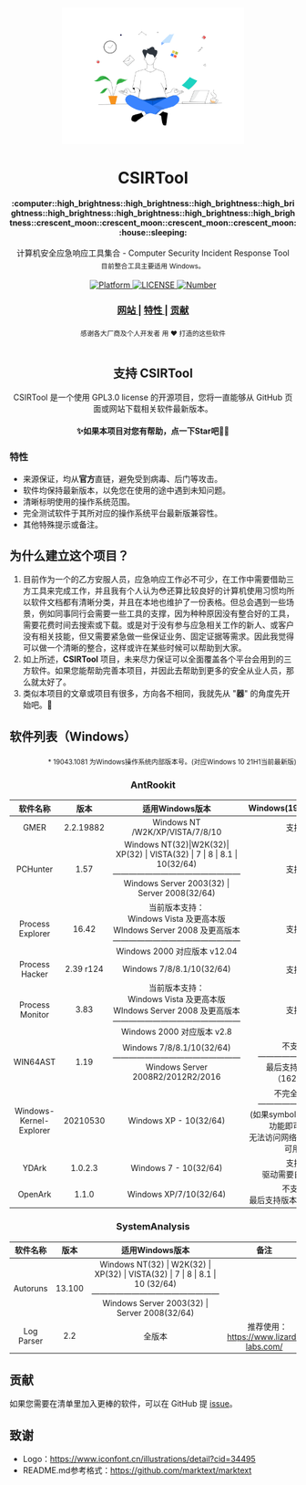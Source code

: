 <p align="center"><img src="/static/Logo.png" alt="CSIRTool" width="320" height="240"></p>

<h1 align="center">CSIRTool</h1>

<div align="center">
  <strong>:computer::high_brightness::high_brightness::high_brightness::high_brightness::high_brightness::high_brightness::high_brightness::high_brightness::crescent_moon::crescent_moon::crescent_moon::crescent_moon::house::sleeping:</strong><br><br>
  计算机安全应急响应工具集合 - Computer Security Incident Response Tool<br>
  <sub>目前整合工具主要适用  Windows。</sub>
</div>

<br>

<div align="center">
  <!-- Platform -->
  <a href="Platform">
    <img src="https://img.shields.io/badge/Platform-windows-green?color=gerrn&style=flat-square" alt="Platform">
  </a>
  <!-- License -->
  <a href="LICENSE">
    <img src="https://img.shields.io/github/license/x-Ai/CSIRTool?color=gerrn&style=flat-square" alt="LICENSE">
  </a>
  <!-- Number of tools -->
  <a href="Number of tools">
    <img src="https://img.shields.io/badge/Number-11-green?color=gerrn&style=flat-square" alt="Number">
  </a>
</div>

<div align="center">
  <h3>
    <a href="">
      网站
    </a>
    <span> | </span>
    <a href="https://github.com/x-Ai/CSIRTool#特性">
      特性
    </a>
    <span> | </span>
    <a href="https://github.com/x-Ai/CSIRTool#贡献">
      贡献
    </a>
  </h3>
</div>

<div align="center">
  <sub>感谢各大厂商及个人开发者
  用 ❤︎ 打造的这些软件</sub>
</div>

<br />

<h2 align="center">支持 CSIRTool</h2>

<p align="center">CSIRTool 是一个使用 GPL3.0 license 的开源项目，您将一直能够从 GitHub 页面或网站下载相关软件最新版本。</p>

#### **<p align="center">✨如果本项目对您有帮助，点一下Star吧🥰✨</p>**

### 特性

- 来源保证，均从**官方**直链，避免受到病毒、后门等攻击。
- 软件均保持最新版本，以免您在使用的途中遇到未知问题。
- 清晰标明使用的操作系统范围。
- 完全测试软件于其所对应的操作系统平台最新版兼容性。
- 其他特殊提示或备注。

## 为什么建立这个项目？

1. 目前作为一个的乙方安服人员，应急响应工作必不可少，在工作中需要借助三方工具来完成工作，并且我有个人认为😳还算比较良好的计算机使用习惯均所以软件文档都有清晰分类，并且在本地也维护了一份表格。但总会遇到一些场景，例如同事同行会需要一些工具的支撑，因为种种原因没有整合好的工具，需要花费时间去搜索或下载。或是对于没有参与应急相关工作的新人、或客户没有相关技能，但又需要紧急做一些保证业务、固定证据等需求。因此我觉得可以做一个清晰的整合，这样或许在某些时候可以帮助到大家。
2. 如上所述，**CSIRTool** 项目，未来尽力保证可以全面覆盖各个平台会用到的三方软件。如果您能帮助完善本项目，并因此去帮助到更多的安全从业人员，那么就太好了。
3. 类似本项目的文章或项目有很多，方向各不相同，我就先从 "**器**" 的角度先开始吧。🤪

## 软件列表（Windows）
<div align="right">
  <sub>* 19043.1081 为Windows操作系统内部版本号。(对应Windows 10 21H1当前最新版)</sub>
</div>
<h3 align="center"> AntRookit </h3>

| 软件名称        | 版本 | 适用Windows版本 | Windows(19043.1081) |
|:--------------------------:|:-----:|:---------------:|:---------------------------:|
| GMER | 2.2.19882 | Windows NT /W2K/XP/VISTA/7/8/10 | 支持 |
| PCHunter | 1.57 | Windows NT(32)\|W2K(32)\| XP(32) \| VISTA(32) \| 7 \| 8 \| 8.1 \| 10(32/64)<br>————————————————<br>Windows Server 2003(32) \| Server 2008(32/64) | 支持 |
| Process Explorer | 16.42 | 当前版本支持：<br>Windows Vista 及更高本版<br>WIndows Server 2008 及更高版本<br>————————————————<br>Windows 2000 对应版本 v12.04 | 支持 |
| Process Hacker| 2.39 r124| Windows 7/8/8.1/10(32/64)| 支持 |
| Process Monitor| 3.83| 当前版本支持：<br>Windows Vista 及更高本版<br>WIndows Server 2008 及更高版本<br>————————————————<br>Windows 2000 对应版本 v2.8 | 支持 |
| WIN64AST| 1.19| Windows 7/8/8.1/10(32/64)<br>————————————————<br>Windows Server 2008R2/2012R2/2016| 不支持<br>—————————<br>最后支持的版本（16299）|
| Windows-Kernel-Explorer| 20210530| Windows XP - 10(32/64)| 不完全支持<br>—————————<br>(如果symbol可用，90%功能即可使用;<br>无法访问网络，50%功能可用)|
| YDArk | 1.0.2.3 | Windows 7 - 10(32/64)| 支持<br>驱动需要自行签名| 
| OpenArk | 1.1.0 | Windows XP/7/10(32/64) | 不支持<br>最后支持版本（19042） | 

<h3 align="center"> SystemAnalysis </h3>

|软件名称| 版本 | 适用Windows版本 | 备注 |
|:--------------------------:|:-----:|:---------------:|:---------------------------:|
| Autoruns | 13.100 | Windows NT(32) \| W2K(32) \| XP(32) \| VISTA(32) \| 7 \| 8 \| 8.1 \| 10 (32/64)<br>————————————————<br>Windows Server 2003(32) \| Server 2008(32/64) |  |
| Log Parser | 2.2 | 全版本 |  &nbsp;&nbsp;&nbsp;推荐使用：https://www.lizard-labs.com/ |

## 贡献

如果您需要在清单里加入更棒的软件，可以在 GitHub 提 [issue](https://github.com/x-Ai/CSIRTool/issues)。

## 致谢

- Logo：https://www.iconfont.cn/illustrations/detail?cid=34495
- README.md参考格式：https://github.com/marktext/marktext

